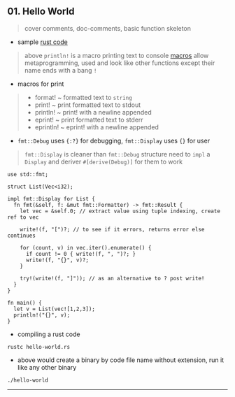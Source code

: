 
## 01. Hello World

> cover comments, doc-comments, basic function skeleton


* sample [rust code](./hello-world.rs)

> above `println!` is a macro printing text to console
> [macros](https://rustbyexample.com/macros.html) allow metaprogramming, used and look like other functions except their name ends with a bang `!`

* macros for print
> * format! ~ formatted text to `string`
> * print! ~ print formatted text to stdout
> * println! ~ print! with a newline appended
> * eprint! ~ print formatted text to stderr
> * eprintln! ~ eprint! with a newline appended

* `fmt::Debug` uses `{:?}` for debugging, `fmt::Display` uses `{}` for user
> `fmt::Display` is cleaner than `fmt::Debug`
> structure need to `impl` a `Display` and deriver `#[derive(Debug)]` for them to work

```
use std::fmt;

struct List(Vec<i32);

impl fmt::Display for List {
  fn fmt(&self, f: &mut fmt::Formatter) -> fmt::Result {
    let vec = &self.0; // extract value using tuple indexing, create ref to vec

    write!(f, "[")?; // to see if it errors, returns error else continues

    for (count, v) in vec.iter().enumerate() {
      if count != 0 { write!(f, ", ")?; }
      write!(f, "{}", v)?;
    }

    try!(write!(f, "]")); // as an alternative to ? post write!
  }
}

fn main() {
  let v = List(vec![1,2,3]);
  println!("{}", v);
}
```


* compiling a rust code

```
rustc hello-world.rs
```


* above would create a binary by code file name without extension, run it like any other binary

```
./hello-world
```

---
